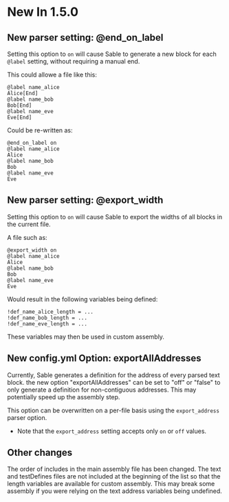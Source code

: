 # New In 1.5.0

## New parser setting: @end_on_label

Setting this option to `on` will cause Sable to generate a new block for each
`@label` setting, without requiring a manual end.

This could allowe a file like this:
```
@label name_alice
Alice[End]
@label name_bob
Bob[End]
@label name_eve
Eve[End]
```
Could be re-written as:
```
@end_on_label on
@label name_alice
Alice
@label name_bob
Bob
@label name_eve
Eve
```

## New parser setting: @export_width

Setting this option to `on` will cause Sable to export the widths of all blocks
in the current file.

A file such as:
```
@export_width on
@label name_alice
Alice
@label name_bob
Bob
@label name_eve
Eve
```
Would result in the following variables being defined:
```
!def_name_alice_length = ...
!def_name_bob_length = ...
!def_name_eve_length = ...
```
These variables may then be used in custom assembly.

## New config.yml Option: exportAllAddresses

Currently, Sable generates a definition for the address of every 
parsed text block. the new option "exportAllAddresses" can be set 
to "off" or "false" to only generate a definition for non-contiguous addresses.
This may potentially speed up the assembly step.

This option can be overwritten on a per-file basis using the `export_address` 
parser option. 
- Note that the `export_address` setting accepts only `on` or `off` values.

## Other changes

The order of includes in the main assembly file has been changed. The text and
testDefines files are not included at the beginning of the list so that the
length variables are available for custom assembly. This may break some
assembly if you were relying on the text address variables being undefined.
